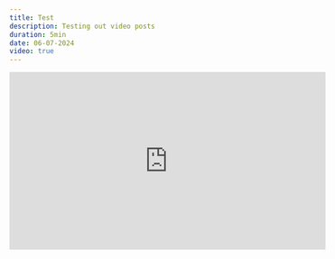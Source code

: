```yaml
---
title: Test
description: Testing out video posts
duration: 5min
date: 06-07-2024
video: true
---
```


<iframe width="560" height="315" src="https://www.youtube.com/embed/X6QjSJ35AX8?si=M1h3JYzihbkpj6Dc" title="YouTube video player" frameborder="0" allow="accelerometer; autoplay; clipboard-write; encrypted-media; gyroscope; picture-in-picture; web-share" referrerpolicy="strict-origin-when-cross-origin" allowfullscreen></iframe>
